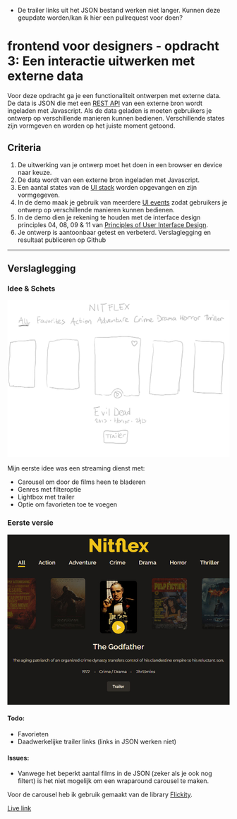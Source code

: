 - De trailer links uit het JSON bestand werken niet langer. Kunnen deze geupdate worden/kan ik hier een pullrequest voor doen?

# frontend voor designers - opdracht 3: Een interactie uitwerken met externe data

Voor deze opdracht ga je een functionaliteit ontwerpen met externe data. De data is JSON die met een [REST API](https://developer.mozilla.org/en-US/docs/Glossary/REST) van een externe bron wordt ingeladen met Javascript.  Als de data geladen is moeten gebruikers je ontwerp op verschillende manieren kunnen bedienen. Verschillende states zijn vormgeven en worden op het juiste moment getoond.

## Criteria
1. De uitwerking van je ontwerp moet het doen in een browser en device naar keuze.
2. De data wordt van een externe bron ingeladen met Javascript.
3. Een aantal states van de [UI stack](https://www.scotthurff.com/posts/why-your-user-interface-is-awkward-youre-ignoring-the-ui-stack/) worden opgevangen en zijn vormgegeven.
4. In de demo maak je gebruik van meerdere [UI events](https://developer.mozilla.org/en-US/docs/Web/API/UIEvent) zodat gebruikers je ontwerp op verschillende manieren kunnen bedienen.
5. In de demo dien je rekening te houden met de interface design principles 04, 08, 09 & 11 van [Principles of User Interface Design](http://bokardo.com/principles-of-user-interface-design/).
6. Je ontwerp is aantoonbaar getest en verbeterd. Verslaglegging en resultaat publiceren op Github

***

## Verslaglegging

### Idee & Schets
![Schets eerste ontwerp](https://github.com/mhhuijsmans/frontend-voor-designers-1920/raw/master/opdracht3/doc/schets.jpg)

Mijn eerste idee was een streaming dienst met: 

- Carousel om door de films heen te bladeren
- Genres met filteroptie
- Lightbox met trailer
- Optie om favorieten toe te voegen

### Eerste versie
![Eerste versie](https://github.com/mhhuijsmans/frontend-voor-designers-1920/raw/master/opdracht3/doc/v1.jpg)

#### Todo:
- Favorieten
- Daadwerkelijke trailer links (links in JSON werken niet)

#### Issues:
- Vanwege het beperkt aantal films in de JSON (zeker als je ook nog filtert) is het niet mogelijk om een wraparound carousel te maken. 

Voor de carousel heb ik gebruik gemaakt van de library [Flickity](https://github.com/metafizzy/flickity).

[Live link](https://mhhuijsmans.github.io/frontend-voor-designers-1920/opdracht3/)
